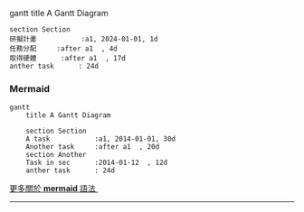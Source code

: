 gantt
    title A Gantt Diagram

    section Section
    研擬計畫           :a1, 2024-01-01, 1d
    任務分配     :after a1  , 4d
    取得硬體      :after a1  , 17d
    anther task      : 24d
### Mermaid
```mermaid
gantt
    title A Gantt Diagram

    section Section
    A task           :a1, 2014-01-01, 30d
    Another task     :after a1  , 20d
    section Another
    Task in sec      :2014-01-12  , 12d
    anther task      : 24d
```
[更多關於 **mermaid** 語法 <i class="fa fa-external-link"></i>](http://mermaid-js.github.io/mermaid)
&nbsp;
&nbsp;

---
